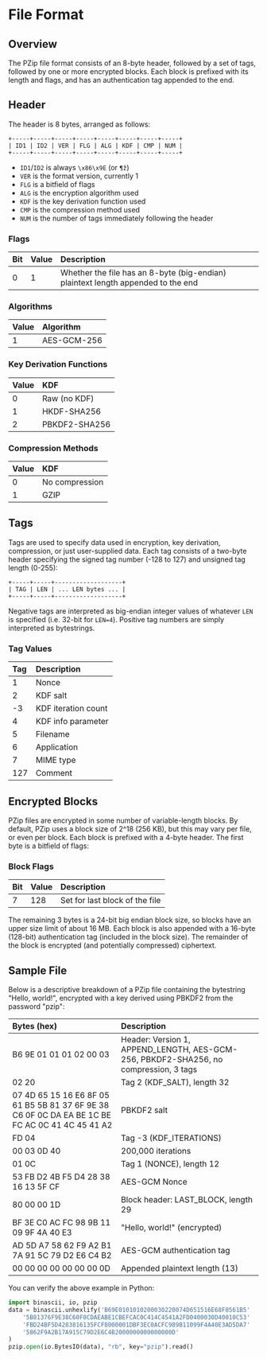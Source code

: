 # File Format

## Overview

The PZip file format consists of an 8-byte header, followed by a set of tags, followed by one or more encrypted blocks. Each block is prefixed with its length and flags, and has an authentication tag appended to the end.


## Header

The header is 8 bytes, arranged as follows:

```
+-----+-----+-----+-----+-----+-----+-----+-----+
| ID1 | ID2 | VER | FLG | ALG | KDF | CMP | NUM |
+-----+-----+-----+-----+-----+-----+-----+-----+
```

* `ID1`/`ID2` is always `\x86\x9E` (or `¶ž`)
* `VER` is the format version, currently 1
* `FLG` is a bitfield of flags
* `ALG` is the encryption algorithm used
* `KDF` is the key derivation function used
* `CMP` is the compression method used
* `NUM` is the number of tags immediately following the header

### Flags

Bit  | Value   | Description
:--- | :------ | :--------------------------------------------------------------------------------
0    | 1       | Whether the file has an 8-byte (big-endian) plaintext length appended to the end

### Algorithms

Value   | Algorithm
:------ | :-----------
1       | AES-GCM-256

### Key Derivation Functions

Value   | KDF
:------ | :-----------
0       | Raw (no KDF)
1       | HKDF-SHA256
2       | PBKDF2-SHA256

### Compression Methods

Value   | KDF
:------ | :-----------
0       | No compression
1       | GZIP


## Tags

Tags are used to specify data used in encryption, key derivation, compression, or just user-supplied data. Each tag consists of a two-byte header specifying the signed tag number (-128 to 127) and unsigned tag length (0-255):

```
+-----+-----+-------------------+
| TAG | LEN | ... LEN bytes ... |
+-----+-----+-------------------+
```

Negative tags are interpreted as big-endian integer values of whatever `LEN` is specified (i.e. 32-bit for `LEN=4`). Positive tag numbers are simply interpreted as bytestrings.

### Tag Values

Tag | Description
:-- | :----------
1   | Nonce
2   | KDF salt
-3  | KDF iteration count
4   | KDF info parameter
5   | Filename
6   | Application
7   | MIME type
127 | Comment


## Encrypted Blocks

PZip files are encrypted in some number of variable-length blocks. By default, PZip uses a block size of 2^18 (256 KB), but this may vary per file, or even per block. Each block is prefixed with a 4-byte header. The first byte is a bitfield of flags:

### Block Flags

Bit  | Value | Description
:--- | :---- | :--------------------------------------------------------------------------------
7    | 128   | Set for last block of the file

The remaining 3 bytes is a 24-bit big endian block size, so blocks have an upper size limit of about 16 MB. Each block is also appended with a 16-byte (128-bit) authentication tag (included in the block size). The remainder of the block is encrypted (and potentially compressed) ciphertext.


## Sample File

Below is a descriptive breakdown of a PZip file containing the bytestring "Hello, world!", encrypted with a key derived using PBKDF2 from the password "pzip":

Bytes (hex) | Description
:---------- | :----------
B6 9E 01 01 01 02 00 03  | Header: Version 1, APPEND_LENGTH, AES-GCM-256, PBKDF2-SHA256, no compression, 3 tags
02 20 | Tag 2 (KDF_SALT), length 32
07 4D 65 15 16 E6 8F 05 61 B5 5B 81 37 6F 9E 38 C6 0F 0C DA EA BE 1C BE FC AC 0C 41 4C 45 41 A2 | PBKDF2 salt
FD 04 | Tag -3 (KDF_ITERATIONS)
00 03 0D 40 | 200,000 iterations
01 0C | Tag 1 (NONCE), length 12
53 FB D2 4B F5 D4 28 38 16 13 5F CF | AES-GCM Nonce
80 00 00 1D | Block header: LAST_BLOCK, length 29
BF 3E C0 AC FC 98 9B 11 09 9F 4A 40 E3 | "Hello, world!" (encrypted)
AD 5D A7 58 62 F9 A2 B1 7A 91 5C 79 D2 E6 C4 B2 | AES-GCM authentication tag
00 00 00 00 00 00 00 0D | Appended plaintext length (13)


You can verify the above example in Python:

```python
import binascii, io, pzip
data = binascii.unhexlify('B69E0101010200030220074D651516E68F0561B5'
    '5B81376F9E38C60F0CDAEABE1CBEFCAC0C414C4541A2FD0400030D40010C53'
    'FBD24BF5D4283816135FCF8000001DBF3EC0ACFC989B11099F4A40E3AD5DA7'
    '5862F9A2B17A915C79D2E6C4B2000000000000000D'
)
pzip.open(io.BytesIO(data), "rb", key="pzip").read()
```
